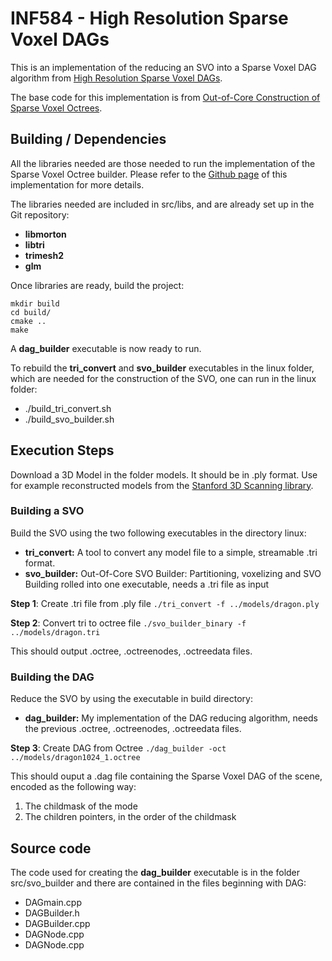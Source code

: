 # INF584 - High Resolution Sparse Voxel DAGs
This is an implementation of the reducing an SVO into a Sparse Voxel DAG algorithm from [High Resolution Sparse Voxel DAGs](http://www.cse.chalmers.se/~uffe/HighResolutionSparseVoxelDAGs.pdf).

The base code for this implementation is from [Out-of-Core Construction of Sparse Voxel Octrees](https://github.com/Forceflow/ooc_svo_builder).

## Building / Dependencies
All the libraries needed are those needed to run the implementation of the Sparse Voxel Octree builder. Please refer to the [Github page](https://github.com/Forceflow/ooc_svo_builder) of this implementation for more details.

The libraries needed are included in src/libs, and are already set up in the Git repository:
* **libmorton**
* **libtri**
* **trimesh2**
* **glm**

Once libraries are ready, build the project:
```
mkdir build
cd build/
cmake ..
make
```
A **dag_builder** executable is now ready to run.

To rebuild the **tri_convert** and **svo_builder** executables in the linux folder, which are needed for the construction of the SVO, one can run in the linux folder:
* ./build_tri_convert.sh
* ./build_svo_builder.sh

## Execution Steps
Download a 3D Model in the folder models. It should be in .ply format. Use for example reconstructed models from the [Stanford 3D Scanning library](http://graphics.stanford.edu/data/3Dscanrep/).

### Building a SVO
Build the SVO using the two following executables in the directory linux:
* **tri_convert:** A tool to convert any model file to a simple, streamable .tri format.
* **svo_builder:** Out-Of-Core SVO Builder: Partitioning, voxelizing and SVO Building rolled into one executable, needs a .tri file as input

**Step 1**: Create .tri file from .ply file 
`./tri_convert -f ../models/dragon.ply`

**Step 2**: Convert tri to octree file
`./svo_builder_binary -f ../models/dragon.tri`

This should output .octree, .octreenodes, .octreedata files.

### Building the DAG
Reduce the SVO by using the executable in build directory:
* **dag_builder:** My implementation of the DAG reducing algorithm, needs the previous .octree, .octreenodes, .octreedata files.

**Step 3**: Create DAG from Octree
`./dag_builder -oct ../models/dragon1024_1.octree`

This should ouput a .dag file containing the Sparse Voxel DAG of the scene, encoded as the following way:
1. The childmask of the mode
2. The children pointers, in the order of the childmask

## Source code
The code used for creating the **dag_builder** executable is in the folder src/svo_builder and there are contained in the files beginning with DAG:
* DAGmain.cpp
* DAGBuilder.h
* DAGBuilder.cpp
* DAGNode.cpp
* DAGNode.cpp
